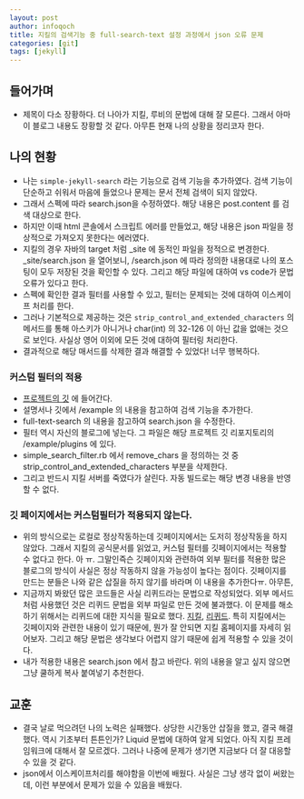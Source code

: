 ```yaml
---
layout: post
author: infoqoch
title: 지킬의 검색기능 중 full-search-text 설정 과정에서 json 오류 문제
categories: [git]
tags: [jekyll]
---
```


## 들어가며
- 제목이 다소 장황하다. 더 나아가 지킬, 루비의 문법에 대해 잘 모른다. 그래서 아마 이 블로그 내용도 장황할 것 같다. 아무튼 현재 나의 상황을 정리코자 한다. 

## 나의 현황
- 나는 `simple-jekyll-search` 라는 기능으로 검색 기능을 추가하였다. 검색 기능이 단순하고 쉬워서 마음에 들었으나 문제는 문서 전체 검색이 되지 않았다.
- 그래서 스펙에 따라 search.json을 수정하였다. 해당 내용은 post.content 를 검색 대상으로 한다. 
- 하지만 이때 html 콘솔에서 스크립트 에러를 만들었고, 해당 내용은 json 파일을 정상적으로 가져오지 못한다는 에러였다.
- 지킬의 경우 자바의 target 처럼 _site 에 동적인 파일을 정적으로 변경한다. _site/search.json 을 열어보니, /search.json 에 따라 정의한 내용대로 나의 포스팅이 모두 저장된 것을 확인할 수 있다. 그리고 해당 파일에 대하여 vs code가 문법 오류가 있다고 한다.
- 스펙에 확인한 결과 필터를 사용할 수 있고, 필터는 문제되는 것에 대하여 이스케이프 처리를 한다.
- 그러나 기본적으로 제공하는 것은 `strip_control_and_extended_characters` 의 메서드를 통해 아스키가 아니거나 char(int) 의 32-126 이 아닌 값을 없애는 것으로 보인다. 사실상 영어 이외에 모든 것에 대하여 필터링 처리한다. 
- 결과적으로 해당 매서드를 삭제한 결과 해결할 수 있었다! 너무 행복하다.

### 커스텀 필터의 적용
- [프로젝트의 깃]("https://github.com/christian-fei/Simple-Jekyll-Search") 에 들어간다.
- 설명서나 깃에서 /example 의 내용을 참고하여 검색 기능을 추가한다.
- full-text-search 의 내용을 참고하여 search.json 을 수정한다.
- 필터 역시 자신의 블로그에 넣는다. 그 파일은 해당 프로젝트 깃 리포지토리의 /example/plugins 에 있다.
- simple_search_filter.rb 에서 remove_chars 을 정의하는 것 중  strip_control_and_extended_characters 부분을 삭제한다.
- 그리고 반드시 지킬 서버를 죽였다가 살린다. 자동 빌드로는 해당 변경 내용을 반영할 수 없다.

### 깃 페이지에서는 커스텀필터가 적용되지 않는다.
- 위의 방식으로는 로컬로 정상작동하는데 깃페이지에서는 도저히 정상작동을 하지 않았다. 그래서 지킬의 공식문서를 읽었고, 커스텀 필터를 깃페이지에서는 적용할 수 없다고 한다. 아 ㅠ. 그말인즉슨 깃페이지와 관련하여 외부 필터를 적용한 많은 블로그의 방식이 사실은 정상 작동하지 않을 가능성이 높다는 점이다. 깃페이지를 만드는 분들은 나와 같은 삽질을 하지 않기를 바라며 이 내용을 추가한다ㅠ.  아무튼, 
- 지금까지 봐왔던 많은 코드들은 사실 리퀴드라는 문법으로 작성되었다. 외부 메서드처럼 사용했던 것은 리퀴드 문법을 외부 파일로 만든 것에 불과했다. 이 문제를 해소하기 위해서는 리퀴드에 대한 지식을 필요로 했다. [지킬](https://jekyllrb.com/docs/liquid/filters/), [리퀴드](https://shopify.github.io/liquid/filters/remove/). 특히 지킬에서는 깃페이지와 관련한 내용이 있기 때문에, 뭔가 잘 안되면 지킬 홈페이지를 자세히 읽어보자. 그리고 해당 문법은 생각보다 어렵지 않기 때문에 쉽게 적용할 수 있을 것이다.
- 내가 적용한 내용은 search.json 에서 참고 바란다. 위의 내용을 알고 싶지 않으면 그냥 쿨하게 복사 붙여넣기 추천한다.

## 교훈
- 결국 날로 먹으려던 나의 노력은 실패했다. 상당한 시간동안 삽질을 했고, 결국 해결했다. 역시 기초부터 튼튼인가? Liquid 문법에 대하여 알게 되었다. 아직 지킬 프레임워크에 대해서 잘 모르겠다. 그러나 나중에 문제가 생기면 지금보다 더 잘 대응할 수 있을 것 같다.
- json에서 이스케이프처리를 해야함을 이번에 배웠다. 사실은 그냥 생각 없이 써왔는데, 이런 부분에서 문제가 있을 수 있음을 배웠다. 